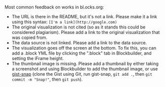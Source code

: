 Most common feedback on works in bl.ocks.org:

 * The URL is there in the README, but it's not a link. Please make it a link using this syntax: `[I'm a link](http://google.com)`
 * The original visualization is not cited (so as it stands this could be considered plagiarism). Please add a link to the original visualization that was copied from.
 * The data source is not linked. Please add a link to the data source.
 * The visualization goes off the screen at the bottom. To fix this, you can add a .block YML file by clicking the ".block" tab in Blockbuilder, and setting the iFrame height.
 * The thumbnail image is missing. Please add a thumbnail by either taking a screenshot and using Blockbuilder to add the thumbnail image, or use [gist-snap](https://www.npmjs.com/package/gist-snap) (clone the Gist using Git, run gist-snap, `git add .`, then `git commit -m "Snap!"`, then `git push`).
